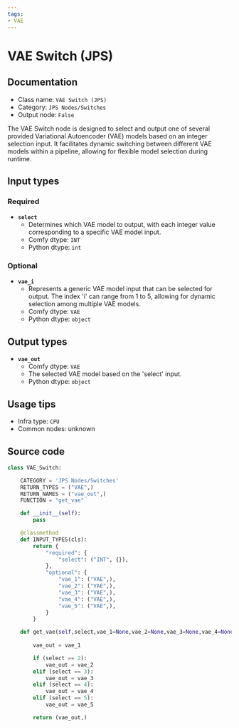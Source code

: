 ```yaml
---
tags:
- VAE
---
```


# VAE Switch (JPS)
## Documentation
- Class name: `VAE Switch (JPS)`
- Category: `JPS Nodes/Switches`
- Output node: `False`

The VAE Switch node is designed to select and output one of several provided Variational Autoencoder (VAE) models based on an integer selection input. It facilitates dynamic switching between different VAE models within a pipeline, allowing for flexible model selection during runtime.
## Input types
### Required
- **`select`**
    - Determines which VAE model to output, with each integer value corresponding to a specific VAE model input.
    - Comfy dtype: `INT`
    - Python dtype: `int`
### Optional
- **`vae_i`**
    - Represents a generic VAE model input that can be selected for output. The index 'i' can range from 1 to 5, allowing for dynamic selection among multiple VAE models.
    - Comfy dtype: `VAE`
    - Python dtype: `object`
## Output types
- **`vae_out`**
    - Comfy dtype: `VAE`
    - The selected VAE model based on the 'select' input.
    - Python dtype: `object`
## Usage tips
- Infra type: `CPU`
- Common nodes: unknown


## Source code
```python
class VAE_Switch:

    CATEGORY = 'JPS Nodes/Switches'
    RETURN_TYPES = ("VAE",)
    RETURN_NAMES = ("vae_out",)
    FUNCTION = "get_vae"

    def __init__(self):
        pass

    @classmethod
    def INPUT_TYPES(cls):
        return {
            "required": {
                "select": ("INT", {}),
            },
            "optional": {
                "vae_1": ("VAE",),
                "vae_2": ("VAE",),
                "vae_3": ("VAE",),
                "vae_4": ("VAE",),
                "vae_5": ("VAE",),
            }
        }

    def get_vae(self,select,vae_1=None,vae_2=None,vae_3=None,vae_4=None,vae_5=None,):
        
        vae_out = vae_1

        if (select == 2):
            vae_out = vae_2
        elif (select == 3):
            vae_out = vae_3
        elif (select == 4):
            vae_out = vae_4
        elif (select == 5):
            vae_out = vae_5

        return (vae_out,)

```
